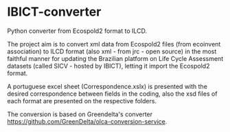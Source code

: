 # IBICT-converter
Python converter from Ecospold2 format to ILCD.

The project aim is to convert xml data from Ecospold2 files (from ecoinvent association) to ILCD format (also xml - from jrc - open source) in the most faithful manner for updating the Brazilian platform on Life Cycle Assessment datasets (called SICV - hosted by IBICT), letting it import the Ecospold2 format.

A portuguese excel sheet (Correspondence.xslx) is presented with the desired correspondence between fields in the coding, also the xsd files of each format are presented on the respective folders.

The conversion is based on Greendelta's converter https://github.com/GreenDelta/olca-conversion-service.
